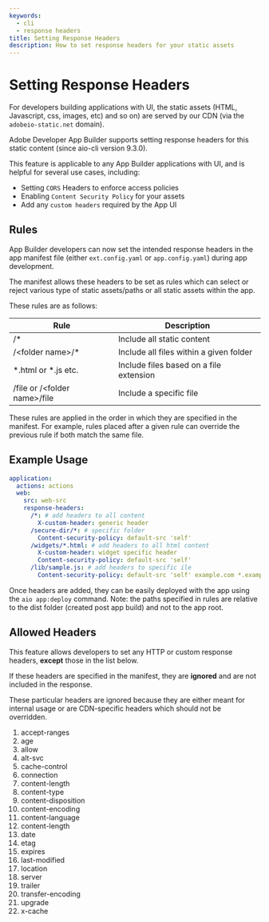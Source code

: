 ```yaml
---
keywords:
  - cli
  - response headers
title: Setting Response Headers
description: How to set response headers for your static assets
---
```


# Setting Response Headers

For developers building applications with UI, the static assets (HTML, Javascript, css, images, etc) and so on) are served by our CDN (via the `adobeio-static.net` domain).

Adobe Developer App Builder supports setting response headers for this static content (since aio-cli version 9.3.0).

This feature is applicable to any App Builder applications with UI, and is helpful for several use cases, including:

- Setting `CORS` Headers to enforce access policies
- Enabling `Content Security Policy` for your assets
- Add any `custom headers` required by the App UI

## Rules

App Builder developers can now set the intended response headers in the app manifest file (either `ext.config.yaml` or `app.config.yaml`) during app development.

The manifest allows these headers to be set as rules which can select or reject various type of static assets/paths or all static assets within the app.

These rules are as follows:

| Rule                               | Description                             |
|------------------------------------|-----------------------------------------|
| /*                                 | Include all static content              |
| /&lt;folder name&gt;/*             | Include all files within a given folder |
| \*.html or \*.js etc.              | Include files based on a file extension |
| /file or /&lt;folder name&gt;/file | Include a specific file                 |

These rules are applied in the order in which they are specified in the manifest. For example, rules placed after a given rule can override the previous rule if both match the same file.

## Example Usage

```yaml
application:
  actions: actions
  web:
    src: web-src
    response-headers:
      /*: # add headers to all content
        X-custom-header: generic header
      /secure-dir/*: # specific folder
        Content-security-policy: default-src 'self'
      /widgets/*.html: # add headers to all html content
        X-custom-header: widget specific header
        Content-security-policy: default-src 'self'
      /lib/sample.js: # add headers to specific ile
        Content-security-policy: default-src 'self' example.com *.example.com
```

Once headers are added, they can be easily deployed with the app using the `aio app:deploy` command.
Note: the paths specified in rules are relative to the dist folder (created post app build) and not to the app root.

## Allowed Headers

This feature allows developers to set any HTTP or custom response headers, **except** those in the list below.

If these headers are specified in the manifest, they are **ignored** and are not included in the response.

These particular headers are ignored because they are either meant for internal usage or are CDN-specific headers which should not be overridden.

1. accept-ranges
2. age
3. allow
4. alt-svc
5. cache-control
6. connection
7. content-length
8. content-type
9. content-disposition
10. content-encoding
11. content-language
12. content-length
13. date
14. etag
15. expires
16. last-modified
17. location
18. server
19. trailer
20. transfer-encoding
21. upgrade
22. x-cache
